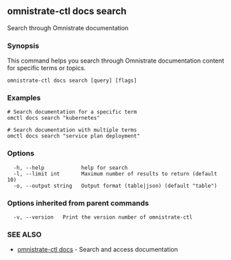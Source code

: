 ## omnistrate-ctl docs search

Search through Omnistrate documentation

### Synopsis

This command helps you search through Omnistrate documentation content for specific terms or topics.

```
omnistrate-ctl docs search [query] [flags]
```

### Examples

```
# Search documentation for a specific term
omctl docs search "kubernetes"

# Search documentation with multiple terms
omctl docs search "service plan deployment"
```

### Options

```
  -h, --help            help for search
  -l, --limit int       Maximum number of results to return (default 10)
  -o, --output string   Output format (table|json) (default "table")
```

### Options inherited from parent commands

```
  -v, --version   Print the version number of omnistrate-ctl
```

### SEE ALSO

* [omnistrate-ctl docs](omnistrate-ctl_docs.md)	 - Search and access documentation


